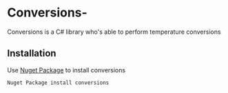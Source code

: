 # Conversions-
Conversions is a C# library who's able to perform temperature conversions
## Installation
Use [Nuget Package](https://www.nuget.org/packages) to install conversions
```bash 
Nuget Package install conversions
```
